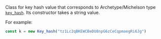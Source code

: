 Class for key hash value that corresponds to Archetype/Michelson type [`key_hash`](/docs/reference/types#key_hash). Its constructor takes a string value.

For example:
```ts
const k = new Key_hash("tz1Lc2qBKEWCBeDU8npG6zCeCqpmaegRi6Jg")
```